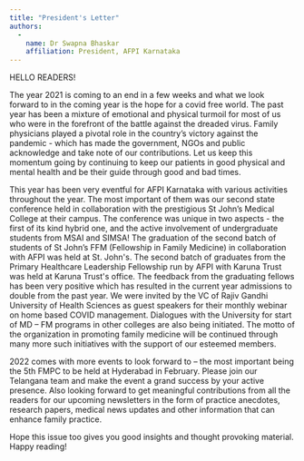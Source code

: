 ```yaml
---
title: "President's Letter"
authors:
  -
    name: Dr Swapna Bhaskar
    affiliation: President, AFPI Karnataka
---
```


HELLO READERS!

The year 2021 is coming to an end in a few weeks and what we look forward to in the coming year is the hope for a covid free world.  The past year has been a mixture of emotional and physical turmoil for most of us who were in the forefront of the battle against the dreaded virus. Family physicians played a pivotal role in the country’s victory against the pandemic - which has made the government, NGOs and public acknowledge and take note of our contributions. Let us keep this momentum going by continuing to keep our patients in good physical and mental health and be their guide through good and bad times. 

This year has been very eventful for AFPI Karnataka with various activities throughout the year. The most important of them was our second state conference held in collaboration with the prestigious St John’s Medical College at their campus. The conference was unique in two aspects - the first of its kind hybrid one, and the active involvement of undergraduate students from MSAI and SIMSA! The graduation of the second batch of students of St John’s FFM (Fellowship in Family Medicine) in collaboration with AFPI was held at St. John's. The second batch of graduates from the Primary Healthcare Leadership Fellowship run by AFPI with Karuna Trust was held at Karuna Trust's office. The feedback from the graduating fellows has been very positive which has resulted in the current year admissions to double from the past year. We were invited by the VC of Rajiv Gandhi University of Health Sciences as guest speakers for their monthly webinar on home based COVID management. Dialogues with the University  for start of MD – FM programs in other colleges are also being initiated. The motto of the organization in promoting family medicine will be continued through many more such initiatives with the support of our esteemed members. 

2022 comes with more events to look forward to – the most important being the 5th FMPC to be held at Hyderabad in February.  Please join our Telangana team and make the event a grand success by your active presence. Also looking forward to get meaningful contributions from all the readers for our upcoming newsletters in the form of practice anecdotes, research papers, medical news updates and other information that can enhance family practice. 

Hope this issue too gives you good insights and thought provoking material. Happy reading!
